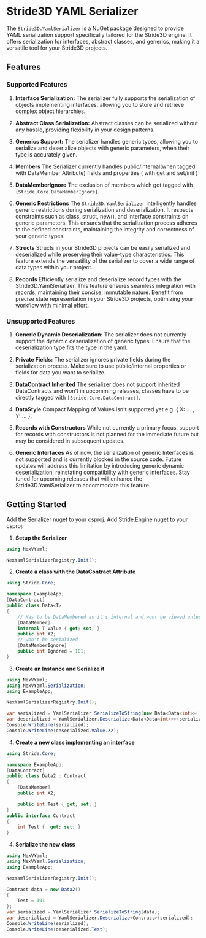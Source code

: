 # Stride3D YAML Serializer

The `Stride3D.YamlSerializer` is a NuGet package designed to provide YAML serialization support specifically tailored for the Stride3D engine. It offers serialization for interfaces, abstract classes, and generics, making it a versatile tool for your Stride3D projects.

## Features

### Supported Features

1. **Interface Serialization:**
The serializer fully supports the serialization of objects implementing interfaces, allowing you to store and retrieve complex object hierarchies.

2. **Abstract Class Serialization:**
Abstract classes can be serialized without any hassle, providing flexibility in your design patterns.

3. **Generics Support:**
The serializer handles generic types, allowing you to serialize and deserialize objects with generic parameters, when their type is accurately given.

4. **Members** 
The Serializer currently handles public/internal(when tagged with DataMember Attribute) fields and properties ( with get and set/init )

5. **DataMemberIgnore**
The exclusion of members which got tagged with `[Stride.Core.DataMemberIgnore]`.

6. **Generic Restrictions**
The `Stride3D.YamlSerializer` intelligently handles generic restrictions during serialization and deserialization. It respects constraints such as class, struct, new(), and interface constraints on generic parameters. This ensures that the serialization process adheres to the defined constraints, maintaining the integrity and correctness of your generic types.

7. **Structs**
Structs in your Stride3D projects can be easily serialized and deserialized while preserving their value-type characteristics. This feature extends the versatility of the serializer to cover a wide range of data types within your project.

8. **Records**
Efficiently serialize and deserialize record types with the Stride3D.YamlSerializer. This feature ensures seamless integration with records, maintaining their concise, immutable nature. Benefit from precise state representation in your Stride3D projects, optimizing your workflow with minimal effort.

### Unsupported Features

1. **Generic Dynamic Deserialization:**
The serializer does not currently support the dynamic deserialization of generic types. Ensure that the deserialization type fits the type in the yaml.

3. **Private Fields:**
The serializer ignores private fields during the serialization process. Make sure to use public/internal properties or fields for data you want to serialize.

4. **DataContract Inherited**
The serializer does not support inherited DataContracts and won't in upcomming releases, classes have to be directly tagged with `[Stride.Core.DataContract]`.

5. **DataStyle**
Compact Mapping of Values isn't supported yet e.g. { X: ... , Y: ... }.

6. **Records with Constructors**
While not currently a primary focus, support for records with constructors is not planned for the immediate future but may be considered in subsequent updates.

7. **Generic Interfaces**
As of now, the serialization of generic Interfaces is not supported and is currently blocked in the source code. Future updates will address this limitation by introducing generic dynamic deserialization, reinstating compatibility with generic interfaces. Stay tuned for upcoming releases that will enhance the Stride3D.YamlSerializer to accommodate this feature.

## Getting Started

Add the Serializer nuget to your csproj.
Add Stride.Engine nuget to your csproj.

1. **Setup the Serializer**

```csharp
using NexVYaml;

NexYamlSerializerRegistry.Init();
```

2. **Create a class with the DataContract Attribute**

```csharp
using Stride.Core;

namespace ExampleApp;
[DataContract]
public class Data<T>
{
    // Has to be DataMembered as it's internal and wont be viewed unless DataMembered
    [DataMember]
    internal T Value { get; set; }
    public int X2;
    // won't be serialized
    [DataMemberIgnore]
    public int Ignored = 101;
}
```

3. **Create an Instance and Serialize it**

```csharp
using NexVYaml;
using NexVYaml.Serialization;
using ExampleApp;

NexYamlSerializerRegistry.Init();

var serialized = YamlSerializer.SerializeToString(new Data<Data<int>>() {  Value = new Data<int>() { Value = 10 } });
var deserialized = YamlSerializer.Deserialize<Data<Data<int>>>(serialized);
Console.WriteLine(serialized);
Console.WriteLine(deserialized.Value.X2);
```

4. **Create a new class implementing an interface**

```csharp
using Stride.Core;

namespace ExampleApp;
[DataContract]
public class Data2 : Contract
{
    [DataMember]
    public int X2;

    public int Test { get; set; }
}
public interface Contract
{
    int Test {  get; set; }
}
```

4. **Serialize the new class**

```csharp
using NexVYaml;
using NexVYaml.Serialization;
using ExampleApp;

NexYamlSerializerRegistry.Init();

Contract data = new Data2()
{
    Test = 101
};
var serialized = YamlSerializer.SerializeToString(data);
var deserialized = YamlSerializer.Deserialize<Contract>(serialized);
Console.WriteLine(serialized);
Console.WriteLine(deserialized.Test);
```
